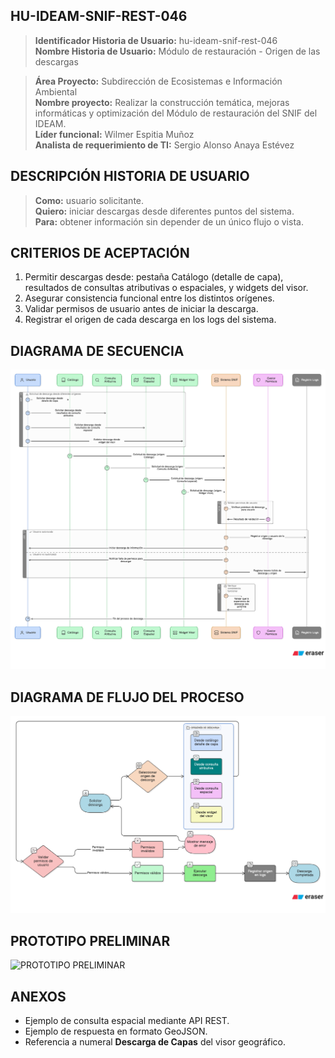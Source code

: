 ## HU-IDEAM-SNIF-REST-046

> **Identificador Historia de Usuario:** hu-ideam-snif-rest-046 \
> **Nombre Historia de Usuario:** Módulo de restauración - Origen de las descargas

> **Área Proyecto:** Subdirección de Ecosistemas e Información Ambiental \
> **Nombre proyecto:** Realizar la construcción temática, mejoras informáticas y optimización del Módulo de restauración del SNIF del IDEAM. \
> **Líder funcional:** Wilmer Espitia Muñoz\
> **Analista de requerimiento de TI:** Sergio Alonso Anaya Estévez

## DESCRIPCIÓN HISTORIA DE USUARIO

> **Como:** usuario solicitante. \
> **Quiero:**  iniciar descargas desde diferentes puntos del sistema. \
> **Para:** obtener información sin depender de un único flujo o vista.

## CRITERIOS DE ACEPTACIÓN

   1. Permitir descargas desde: pestaña Catálogo (detalle de capa), resultados de consultas atributivas o espaciales, y widgets del visor.  
   2. Asegurar consistencia funcional entre los distintos orígenes.
   3. Validar permisos de usuario antes de iniciar la descarga.
   4. Registrar el origen de cada descarga en los logs del sistema.

## DIAGRAMA DE SECUENCIA

![IMAGEN DIAGRAMA DE SECUENCIA](assets/secuencia-hu-ideam-snif-rest-046.png)

## DIAGRAMA DE FLUJO DEL PROCESO

![IMAGEN DIAGRAMA DE FLUJO DEL PROCESO](assets/actividades-hu-ideam-snif-rest-046.png)

## PROTOTIPO PRELIMINAR

![PROTOTIPO PRELIMINAR](assets/wireframe-hu-ideam-snif-rest-044.png)

## ANEXOS

- Ejemplo de consulta espacial mediante API REST.
- Ejemplo de respuesta en formato GeoJSON.
- Referencia a numeral **Descarga de Capas** del visor geográfico.
